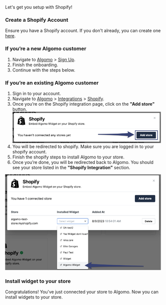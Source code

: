Let's get you setup with Shopify!

### Create a Shopify Account

Ensure you have a Shopify account. If you don't already, you can create one [here](https://www.shopify.com/).

### If you’re a new Algomo customer

1. Navigate to [Algomo](https://app.algomo.com/) > [Sign Up](https://app.algomo.com/signup).
2. Finish the onboarding.
3. Continue with the steps below.

### If you’re an existing Algomo customer

1. Sign in to your account.
2. Navigate to [Algomo](https://app.algomo.com/) > [Integrations](https://app.algomo.com/integrations) > [Shopify](https://app.algomo.com/integrations/shopify).
3. Once you’re on the Shopify integration page, click on the **"Add store"** button.
   ![add_store](./images/add_store.png)
4. You will be redirected to shopify. Make sure you are logged in to your shopify account.
5. Finish the shopify steps to install Algomo to your store.
6. Once you’re done, you will be redirected back to Algomo. You should see your store listed in the **"Shopify Integration"** section.

![connected_stores](./images/add_widget.png)

### Install widget to your store

Congratulations! You've just connected your store to Algomo. Now you can install widgets to your store.
